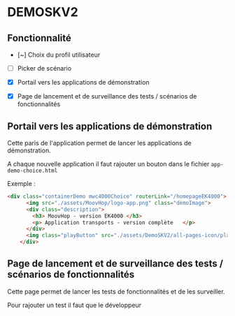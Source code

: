 # DEMOSKV2 

## Fonctionnalité 

- [~] Choix du profil utilisateur 
- [ ] Picker de scénario 
- [x] Portail vers les applications de démonstration
- [x] Page de lancement et de surveillance des tests / scénarios de fonctionnalités 



## Portail vers les applications de démonstration

Cette paris de l'application permet de lancer les applications de démonstration.

A chaque nouvelle application il faut rajouter un bouton dans le fichier `app-demo-choice.html` 

Exemple :
```html
<div class="containerDemo mwc4000Choice" routerLink="/homepageEK4000">
      <img src="./assets/MoovHop/logo-app.png" class="demoImage">
      <div class="description">
        <h3> MoovHop - version EK4000 </h3>
        <p> Application transports - version complète   </p>
      </div>
      <img class="playButton" src="./assets/DemoSKV2/all-pages-icon/play-button-arrowhead.png">
    </div>
```

## Page de lancement et de surveillance des tests / scénarios de fonctionnalités

Cette page permet de lancer les tests de fonctionnalités et de les surveiller. 

Pour rajouter un test il faut que le développeur 